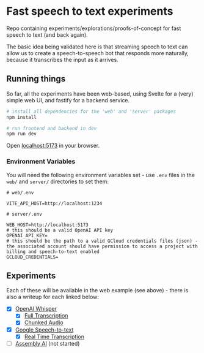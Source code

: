 # Fast speech to text experiments

Repo containing experiments/explorations/proofs-of-concept for fast speech to text (and back again).

The basic idea being validated here is that streaming speech to text can allow us to create a speech-to-speech bot that responds more naturally, because it transcribes the input as it arrives.

## Running things

So far, all the experiments have been web-based, using Svelte for a (very) simple web UI, and fastify for a backend service.

```bash
# install all dependencies for the 'web' and 'server' packages
npm install

# run frontend and backend in dev
npm run dev
```

Open [localhost:5173](http://localhost:5173) in your browser.

### Environment Variables

You will need the following environment variables set - use `.env` files in the `web/` and `server/` directories to set them:

```
# web/.env

VITE_API_HOST=http://localhost:1234
```

```
# server/.env

WEB_HOST=http://localhost:5173
# this should be a valid OpenAI API key
OPENAI_API_KEY=
# this should be the path to a valid GCloud credentials files (json) - the associated account should have permission to access a project with billing and speech-to-text enabled
GCLOUD_CREDENTIALS=
```

## Experiments

Each of these will be available in the web example (see above) - there is also a writeup for each linked below:

 - [x] [OpenAI Whisper](https://openai.com/research/whisper)
   - [x] [Full Transcription](./notes/openai-full.md)
   - [x] [Chunked Audio](./notes/openai-chunked.md)
 - [x] [Google Speech-to-text](https://cloud.google.com/speech-to-text)
   - [x] [Real Time Transcription](./notes/google-realtime.md)
 - [ ] [Assembly AI](https://www.assemblyai.com/) (not started)
